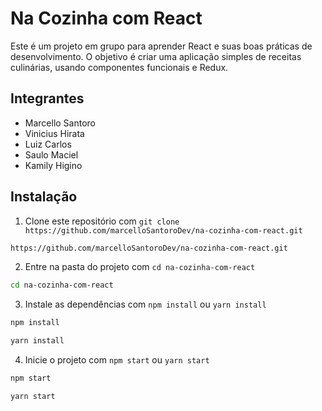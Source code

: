 # Na Cozinha com React

Este é um projeto em grupo para aprender React e suas boas práticas de desenvolvimento. O objetivo é criar uma aplicação simples de receitas culinárias, usando componentes funcionais e Redux.

## Integrantes

- Marcello Santoro
- Vinicius Hirata
- Luiz Carlos
- Saulo Maciel
- Kamily Higino


## Instalação

1. Clone este repositório com `git clone https://github.com/marcelloSantoroDev/na-cozinha-com-react.git`

```bash
https://github.com/marcelloSantoroDev/na-cozinha-com-react.git
```

2. Entre na pasta do projeto com `cd na-cozinha-com-react`

```bash
cd na-cozinha-com-react
```

3. Instale as dependências com `npm install` ou `yarn install`

```bash
npm install
```

```bash
yarn install
```

4. Inicie o projeto com `npm start` ou `yarn start`

```bash
npm start
```

```bash
yarn start
```

